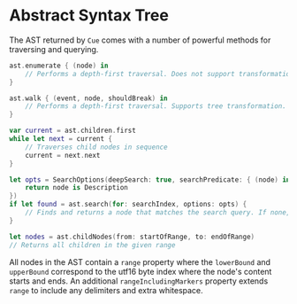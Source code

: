 # Abstract Syntax Tree
The AST returned by `Cue` comes with a number of powerful methods for traversing and querying.

```swift
ast.enumerate { (node) in
    // Performs a depth-first traversal. Does not support transformation.
}

ast.walk { (event, node, shouldBreak) in
    // Performs a depth-first traversal. Supports tree transformation.
}

var current = ast.children.first
while let next = current {
    // Traverses child nodes in sequence
    current = next.next
}

let opts = SearchOptions(deepSearch: true, searchPredicate: { (node) in
    return node is Description
})
if let found = ast.search(for: searchIndex, options: opts) {
    // Finds and returns a node that matches the search query. If none, search returns nil.
}

let nodes = ast.childNodes(from: startOfRange, to: endOfRange)
// Returns all children in the given range
```

All nodes in the AST contain a `range` property where the `lowerBound` and `upperBound` correspond to the utf16 byte index where the node's content starts and ends. An additional `rangeIncludingMarkers` property extends `range` to include any delimiters and extra whitespace.